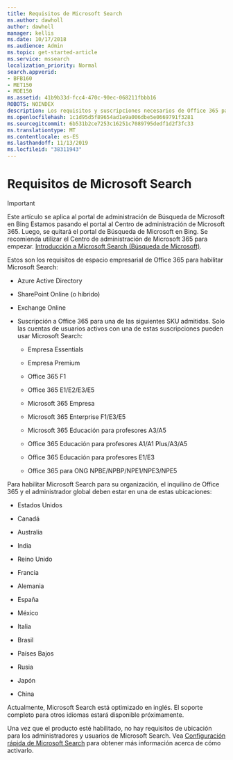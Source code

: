 ```yaml
---
title: Requisitos de Microsoft Search
ms.author: dawholl
author: dawholl
manager: kellis
ms.date: 10/17/2018
ms.audience: Admin
ms.topic: get-started-article
ms.service: mssearch
localization_priority: Normal
search.appverid:
- BFB160
- MET150
- MOE150
ms.assetid: 41b9b33d-fcc4-470c-90ec-068211fbbb16
ROBOTS: NOINDEX
description: Los requisitos y suscripciones necesarios de Office 365 para habilitar Microsoft Search
ms.openlocfilehash: 1c1d95d5f89654ad1e9a006dbe5e0669791f3281
ms.sourcegitcommit: 6b531b2ce7253c16251c7089795dedf1d2f3fc33
ms.translationtype: MT
ms.contentlocale: es-ES
ms.lasthandoff: 11/13/2019
ms.locfileid: "38311943"
---
```

# <a name="requirements-for-microsoft-search"></a>Requisitos de Microsoft Search

> [!IMPORTANT]
> Este artículo se aplica al portal de administración de Búsqueda de Microsoft en Bing Estamos pasando el portal al Centro de administración de Microsoft 365. Luego, se quitará el portal de Búsqueda de Microsoft en Bing. Se recomienda utilizar el Centro de administración de Microsoft 365 para empezar. [Introducción a Microsoft Search (Búsqueda de Microsoft)](overview-microsoft-search.md).

Estos son los requisitos de espacio empresarial de Office 365 para habilitar Microsoft Search: 
  
- Azure Active Directory
    
- SharePoint Online (o híbrido)
    
- Exchange Online
    
- Suscripción a Office 365 para una de las siguientes SKU admitidas. Solo las cuentas de usuarios activos con una de estas suscripciones pueden usar Microsoft Search:
    
  - Empresa Essentials
    
  - Empresa Premium
    
  - Office 365 F1
    
  - Office 365 E1/E2/E3/E5
    
  - Microsoft 365 Empresa
    
  - Microsoft 365 Enterprise F1/E3/E5
    
  - Microsoft 365 Educación para profesores A3/A5
    
  - Office 365 Educación para profesores A1/A1 Plus/A3/A5
    
  - Office 365 Educación para profesores E1/E3
    
  - Office 365 para ONG NPBE/NPBP/NPE1/NPE3/NPE5
    
Para habilitar Microsoft Search para su organización, el inquilino de Office 365 y el administrador global deben estar en una de estas ubicaciones:
  
- Estados Unidos
    
- Canadá
    
- Australia
    
- India
    
- Reino Unido
    
- Francia
    
- Alemania
  
- España
    
- México
    
- Italia
    
- Brasil
    
- Países Bajos
    
- Rusia
    
- Japón

- China
 
Actualmente, Microsoft Search está optimizado en inglés. El soporte completo para otros idiomas estará disponible próximamente.

Una vez que el producto esté habilitado, no hay requisitos de ubicación para los administradores y usuarios de Microsoft Search. Vea [Configuración rápida de Microsoft Search](quick-set-up.md) para obtener más información acerca de cómo activarlo. 

  


